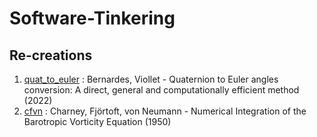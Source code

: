 # Software-Tinkering

## Re-creations
1. [quat_to_euler](quat_to_euler) : Bernardes, Viollet - Quaternion to Euler angles conversion: A direct, general and computationally efficient method (2022)
2. [cfvn](cfvn) : Charney, Fjörtoft, von Neumann - Numerical Integration of the Barotropic Vorticity Equation (1950)
